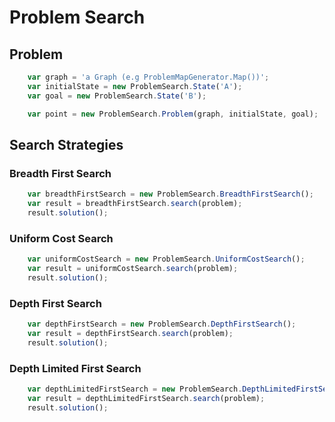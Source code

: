 # Problem Search

## Problem
```javascript
    var graph = 'a Graph (e.g ProblemMapGenerator.Map())';
    var initialState = new ProblemSearch.State('A');
    var goal = new ProblemSearch.State('B');

    var point = new ProblemSearch.Problem(graph, initialState, goal);
```
## Search Strategies

### Breadth First Search
```javascript
    var breadthFirstSearch = new ProblemSearch.BreadthFirstSearch();
    var result = breadthFirstSearch.search(problem);
    result.solution();
```
### Uniform Cost Search
```javascript
    var uniformCostSearch = new ProblemSearch.UniformCostSearch();
    var result = uniformCostSearch.search(problem);
    result.solution();
```

### Depth First Search
```javascript
    var depthFirstSearch = new ProblemSearch.DepthFirstSearch();
    var result = depthFirstSearch.search(problem);
    result.solution();
```

### Depth Limited First Search
```javascript
    var depthLimitedFirstSearch = new ProblemSearch.DepthLimitedFirstSearch();
    var result = depthLimitedFirstSearch.search(problem);
    result.solution();
```